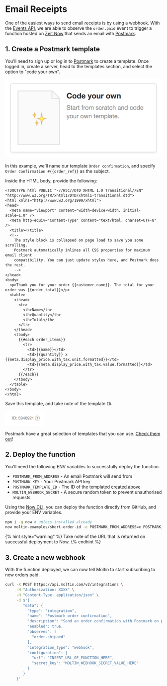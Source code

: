 # Email Receipts

One of the easiest ways to send email receipts is by using a webhook. With the [Events API](https://docs.moltin.com/advanced/events), we are able to observe the `order.paid` event to trigger a function hosted on [Zeit Now](https://zeit.co/now) that sends an email with [Postmark](https://postmarkapp.com/).

## 1. Create a Postmark template

You'll need to sign up or log in to [Postmark](https://postmarkapp.com/) to create a template. Once logged in, create a server, head to the templates section, and select the option to "code your own".

![](../../.gitbook/assets/screen-shot-2018-07-09-at-12.00.21.png)

In this example, we'll name our template `Order confirmation`, and specify `Order Confirmation #{{order_ref}}` as the subject.

Inside the HTML body, provide the following:

```markup
<!DOCTYPE html PUBLIC "-//W3C//DTD XHTML 1.0 Transitional//EN" "http://www.w3.org/TR/xhtml1/DTD/xhtml1-transitional.dtd">
<html xmlns="http://www.w3.org/1999/xhtml">
<head>
  <meta name="viewport" content="width=device-width, initial-scale=1.0" />
  <meta http-equiv="Content-Type" content="text/html; charset=UTF-8" />
  <title></title>
  <!--
    The style block is collapsed on page load to save you some scrolling.
    Postmark automatically inlines all CSS properties for maximum email client
    compatibility. You can just update styles here, and Postmark does the rest.
    -->
</head>
<body>
  <p>Thank you for your order {{customer_name}}. The total for your order was {{order_total}}</p>
  <table>
    <thead>
      <tr>
        <th>Name</th>
        <th>Quantity</th>
        <th>Total</th>
      </tr>
    </thead>
    <tbody>
      {{#each order_items}}
        <tr>
          <td>{{name}}</td>
          <td>{{quantity}} x {{meta.display_price.with_tax.unit.formatted}}</td>
          <td>{{meta.display_price.with_tax.value.formatted}}</td>
        </tr>
      {{/each}}
    </tbody>
  </table>
</body>
</html>
```

Save this template, and take note of the template `ID`.

![Postmark template ID](../../.gitbook/assets/screen-shot-2018-07-09-at-12.07.59.png)

Postmark have a great selection of templates that you can use. [Check them out](https://postmarkapp.com/why/templates)!

## 2. Deploy the function

You'll need the following ENV variables to successfully deploy the function.

* `POSTMARK_FROM_ADDRESS` - An email Postmark will send from
* `POSTMARK_KEY` - Your Postmark API key
* `POSTMARK_TEMPLATE_ID` - The ID of the templated [created above](email-receipts.md#1-create-a-postmark-template)
* `MOLTIN_WEBHOOK_SECRET` - A secure random token to prevent unauthorised requests

Using the [Now CLI](https://zeit.co/now), you can deploy the function directly from GitHub, and provide your ENV variables.

```bash
npm i -g now # unless installed already
now moltin-examples/short-order-id -e POSTMARK_FROM_ADDRESS=x POSTMARK_KEY=x POSTMARK_TEMPLATE_ID=x MOLTIN_WEBHOOK_SECRET=x 
```

{% hint style="warning" %}
Take note of the URL that is returned on successful deployment to Now.
{% endhint %}

## 3. Create a new webhook

With the function deployed, we can now tell Moltin to start subscribing to new orders paid.

```bash
curl -X POST https://api.moltin.com/v2/integrations \
     -H "Authorization: XXXX" \
     -H "Content-Type: application/json" \
     -d $'{
        "data": {
          "type": "integration",
          "name": "Postmark order confirmation",
          "description": "Send an order confirmation with Postmark on paid orders",
          "enabled": true,
          "observes": [
            "order.shipped"
          ],
          "integration_type": "webhook",
          "configuration": {
            "url": "INSERT_URL_OF_FUNCTION_HERE",
            "secret_key": "MOLTIN_WEBHOOK_SECRET_VALUE_HERE"
          }
        }
     }'
```



